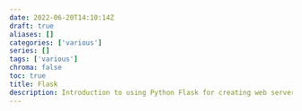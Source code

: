 ```yaml
---
date: 2022-06-20T14:10:14Z
draft: true
aliases: []
categories: ['various']
series: []
tags: ['various']
chroma: false
toc: true
title: Flask
description: Introduction to using Python Flask for creating web servers
---
```


